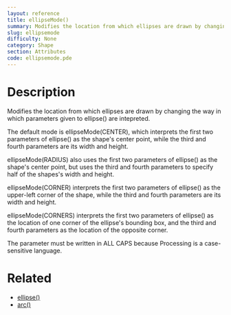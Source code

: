 ```yaml
---
layout: reference
title: ellipseMode()
summary: Modifies the location from which ellipses are drawn by changing the way in which parameters given to ellipse() are intepreted
slug: ellipsemode
difficulty: None
category: Shape
section: Attributes
code: ellipsemode.pde
---
```


# Description

Modifies the location from which ellipses are drawn by changing the way in which parameters given to ellipse() are intepreted.

The default mode is ellipseMode(CENTER), which interprets the first two parameters of ellipse() as the shape's center point, while the third and fourth parameters are its width and height.

ellipseMode(RADIUS) also uses the first two parameters of ellipse() as the shape's center point, but uses the third and fourth parameters to specify half of the shapes's width and height.

ellipseMode(CORNER) interprets the first two parameters of ellipse() as the upper-left corner of the shape, while the third and fourth parameters are its width and height.

ellipseMode(CORNERS) interprets the first two parameters of ellipse() as the location of one corner of the ellipse's bounding box, and the third and fourth parameters as the location of the opposite corner.

The parameter must be written in ALL CAPS because Processing is a case-sensitive language.
# Related

- [ellipse()](ellipse.html)
- [arc()](arc.html)

